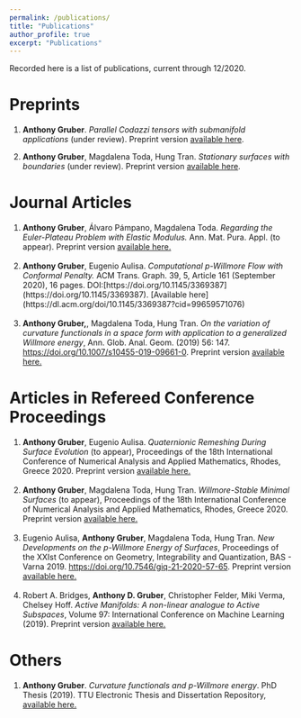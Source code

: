 ```yaml
---
permalink: /publications/
title: "Publications"
author_profile: true
excerpt: "Publications"
---
```


Recorded here is a list of publications, current through 12/2020.

# Preprints
1.  <b>Anthony Gruber</b>.  <i>Parallel Codazzi tensors with submanifold applications</i> (under review).
    Preprint version [available here](https://arxiv.org/abs/2004.03103#).

1.  <b>Anthony Gruber</b>, Magdalena Toda, Hung Tran.
    <i>Stationary surfaces with boundaries</i> (under review).
    Preprint version [available here](https://arxiv.org/abs/1912.07103).

# Journal Articles
<ol>
  <li><b>Anthony Gruber</b>, Álvaro Pámpano, Magdalena Toda.
    <i>Regarding the Euler-Plateau Problem with Elastic Modulus.</i> Ann. Mat. Pura. Appl. (to appear).
    Preprint version <a href= "https://arxiv.org/abs/2010.00149#">available here.</a> </li> <br>
  <li><b>Anthony Gruber</b>, Eugenio Aulisa.
    <i>Computational p-Willmore Flow with Conformal Penalty.</i> ACM Trans. Graph. 39, 5, Article 161 (September 2020), 16 pages. DOI:[https://doi.org/10.1145/3369387](https://doi.org/10.1145/3369387).  [Available here](https://dl.acm.org/doi/10.1145/3369387?cid=99659571076)</li><br>
  <li><b>Anthony Gruber,</b>, Magdalena Toda, Hung Tran.
    <i>On the variation of curvature functionals in a space form
    with application to a generalized Willmore energy</i>,
    Ann. Glob. Anal. Geom. (2019) 56: 147.
    <a href= https://doi.org/10.1007/s10455-019-09661-0>https://doi.org/10.1007/s10455-019-09661-0</a>.
    Preprint version <a href = "https://arxiv.org/abs/1905.01759#">available here.</a></li>
</ol>

# Articles in Refereed Conference Proceedings
<ol>
  <li><b>Anthony Gruber</b>, Eugenio Aulisa.
    <i>Quaternionic Remeshing During Surface Evolution</i> (to appear), Proceedings of the 18th International Conference of Numerical Analysis and Applied Mathematics, Rhodes, Greece 2020.  Preprint version <a href = "../files/preprints/QRDSE.pdf" >available here.</a> </li> <br>
  <li><b>Anthony Gruber</b>, Magdalena Toda, Hung Tran.
    <i>Willmore-Stable Minimal Surfaces</i> (to appear), Proceedings of the 18th International Conference of Numerical Analysis and Applied Mathematics, Rhodes, Greece 2020. Preprint version <a href = "../files/preprints/WSMS.pdf" >available here.</a> </li> <br>
  <li> Eugenio Aulisa, <b>Anthony Gruber</b>, Magdalena Toda, Hung Tran.
    <i>New Developments on the p-Willmore Energy of Surfaces</i>,
    Proceedings of the XXIst Conference on Geometry, Integrability and Quantization, BAS - Varna 2019. <a href= https://doi.org/10.7546/giq-21-2020-57-65>https://doi.org/10.7546/giq-21-2020-57-65</a>. Preprint version <a href = "../files/preprints/PWillmoreGIQ.pdf" >available here.</a> </li> <br>
  <li> Robert A. Bridges, <b>Anthony D. Gruber</b>, Christopher Felder, Miki Verma, Chelsey Hoff.
    <i>Active Manifolds: A non-linear analogue to Active Subspaces</i>,
    Volume 97: International Conference on Machine Learning (2019).
    Preprint version <a href = "https://arxiv.org/abs/1904.13386#">available here.</a> </li>
</ol>

# Others
<ol>
  <li> <b>Anthony Gruber</b>.
    <i>Curvature functionals and p-Willmore energy</i>.  PhD Thesis (2019).
    TTU Electronic Thesis and Dissertation Repository, <a href = "https://ttu-ir.tdl.org/handle/2346/85351#">available here.</a> </li>
</ol>
